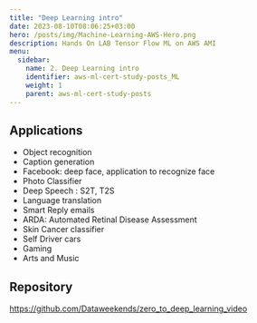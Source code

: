 ```yaml
---
title: "Deep Learning intro"
date: 2023-08-10T08:06:25+03:00
hero: /posts/img/Machine-Learning-AWS-Hero.png
description: Hands On LAB Tensor Flow ML on AWS AMI
menu:
  sidebar:
    name: 2. Deep Learning intro
    identifier: aws-ml-cert-study-posts_ML
    weight: 1
    parent: aws-ml-cert-study-posts
---
```



## Applications

  * Object recognition
  * Caption generation
  * Facebook: deep face, application to recognize face
  * Photo Classifier
  * Deep Speech : S2T, T2S
  * Language translation
  * Smart Reply emails
  * ARDA: Automated Retinal Disease Assessment
  * Skin Cancer classifier
  * Self Driver cars
  * Gaming 
  * Arts and Music
  
  
  
## Repository

https://github.com/Dataweekends/zero_to_deep_learning_video


## 